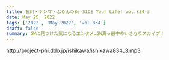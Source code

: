 ```yaml
---
title: 石川・ホンマ・ぶるんのBe-SIDE Your Life! vol.834-3
date: May 25, 2022
tags: ['2022', 'May 2022', 'vol.834']
draft: false
summary: GWに見つけた気になるエンタメ…GW真っ最中のいきなりスカイプ！
---
```


http://project-phi.ddo.jp/ishikawa/ishikawa834_3.mp3